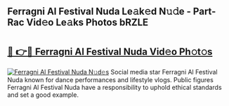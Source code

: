 ## Ferragni Al Festival Nuda Le𝚊k𝚎d N𝚞𝚍e - Part-Rac Vid𝚎o Le𝚊ks Photos bRZLE

# <h2><a href="http://fbg5h5e.evod.top/?m=Ferragni+Al+Festival+Nuda">🔗 👉🔴 Ferragni Al Festival Nuda Vid𝚎o Ph𝚘t𝚘s</a></h2>

[![Ferragni Al Festival Nuda N𝚞d𝚎s](https://i.imgur.com/8V9OHl7.gif)](http://fbg5h5e.evod.top/?m=Ferragni+Al+Festival+Nuda)
Social media star Ferragni Al Festival Nuda known for dance performances and lifestyle vlogs. Public figures Ferragni Al Festival Nuda have a responsibility to uphold ethical standards and set a good example. 

